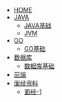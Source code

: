 <!-- 这是侧边栏文件 -->
<!-- 开启侧边栏：loadSidebar: true -->
<!-- 
* [Home](/)

* [JAVA](java/README.md)
* * [JAVA基础](java/base.md)
* * [JVM](java/jvm.md)

* [数据库](database/README.md)
* * [数据库基础](database/base.md) -->


- [HOME](/)
- [JAVA](java/README.md)
    - [JAVA基础](java/base.md)
	- [JVM](java/jvm.md)
- [GO](go/README.md)
    - [GO基础](go/base.md)
- [数据库](database/README.md)
    - [数据库基础](database/base.md)
- [前端](front-end/README.md)
- [面经资料](interview/README.md)
    - [面经-1](interview/interview-1.md)



